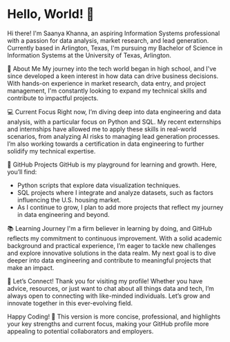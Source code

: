 # Hello, World! 👋
Hi there! I'm Saanya Khanna, an aspiring Information Systems professional with a passion for data analysis, market research, and lead generation. Currently based in Arlington, Texas, I'm pursuing my Bachelor of Science in Information Systems at the University of Texas, Arlington.

🌟 About Me
My journey into the tech world began in high school, and I've since developed a keen interest in how data can drive business decisions. With hands-on experience in market research, data entry, and project management, I'm constantly looking to expand my technical skills and contribute to impactful projects.

💻 Current Focus
Right now, I’m diving deep into data engineering and data analysis, with a particular focus on Python and SQL. My recent externships and internships have allowed me to apply these skills in real-world scenarios, from analyzing AI risks to managing lead generation processes. I’m also working towards a certification in data engineering to further solidify my technical expertise.

🚀 GitHub Projects
GitHub is my playground for learning and growth. Here, you’ll find:
- Python scripts that explore data visualization techniques.
- SQL projects where I integrate and analyze datasets, such as factors influencing the U.S. housing market.
- As I continue to grow, I plan to add more projects that reflect my journey in data engineering and beyond.

📚 Learning Journey
I'm a firm believer in learning by doing, and GitHub reflects my commitment to continuous improvement. With a solid academic background and practical experience, I’m eager to tackle new challenges and explore innovative solutions in the data realm. My next goal is to dive deeper into data engineering and contribute to meaningful projects that make an impact.

🤝 Let’s Connect!
Thank you for visiting my profile! Whether you have advice, resources, or just want to chat about all things data and tech, I’m always open to connecting with like-minded individuals. Let’s grow and innovate together in this ever-evolving field.

Happy Coding! 🚀
This version is more concise, professional, and highlights your key strengths and current focus, making your GitHub profile more appealing to potential collaborators and employers.
